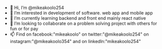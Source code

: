 - 👋 Hi, I’m @mikeakoolo254
- 👀 I’m interested in development of software. web app and mobile app
- 🌱 I’m currently learning backend and front end mainly react native
- 💞️ I’m looking to collaborate on a problem solving project with others for fun or for pay
- 📫 Find on facebook:"mikeakoolo" on twitter:"@mikeakoolo254" on instagram:"@mikeakoolo354" and on linkedln:"mikeakoolo254"

<!---
mikeakoolo254/mikeakoolo254 is a ✨ special ✨ repository because its `README.md` (this file) appears on your GitHub profile.
You can click the Preview link to take a look at your changes.
--->
